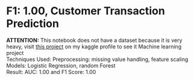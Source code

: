 # F1: 1.00, Customer  Transaction Prediction  
**ATTENTION:** This notebook does not have a dataset because it is very heavy, visit [this project](https://www.kaggle.com/code/zlatan599/auc-1-00-customer-transaction-prediction) on my kaggle profile to see it
Machine learning project  
Techniques Used: Preprocessing: missing value handling, feature scaling   
Models: Logistic Regression, random Forest  
Result: AUC: 1.00 and F1 Score: 1.00

